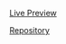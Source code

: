 [Live Preview](https://hrv3str.github.io/odin-restaurant/)

[Repository](https://github.com/hrv3str/odin-restaurant)